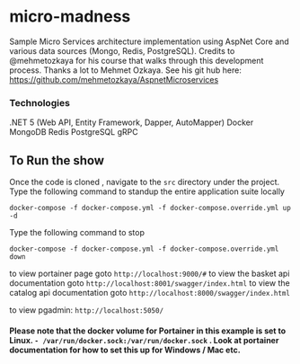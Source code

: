 # micro-madness

Sample Micro Services architecture implementation using AspNet Core and various data sources (Mongo, Redis, PostgreSQL). Credits to @mehmetozkaya for his course that walks through this development process. Thanks a lot to Mehmet Ozkaya. See his git hub here: https://github.com/mehmetozkaya/AspnetMicroservices

### Technologies

.NET 5 (Web API, Entity Framework, Dapper, AutoMapper)
Docker  
MongoDB
Redis
PostgreSQL
gRPC

## To Run the show

Once the code is cloned , navigate to the `src` directory under the project.
Type the following command to standup the entire application suite locally

`docker-compose -f docker-compose.yml -f docker-compose.override.yml up -d`

Type the following command to stop

`docker-compose -f docker-compose.yml -f docker-compose.override.yml down`

to view portainer page goto `http://localhost:9000/#`
to view the basket api documentation goto `http://localhost:8001/swagger/index.html`
to view the catalog api documentation goto `http://localhost:8000/swagger/index.html`

to view pgadmin: `http://localhost:5050/`

#### Please note that the docker volume for Portainer in this example is set to Linux. `- /var/run/docker.sock:/var/run/docker.sock` . Look at portainer documentation for how to set this up for Windows / Mac etc.
